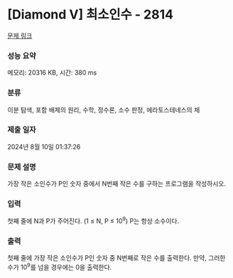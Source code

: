 # [Diamond V] 최소인수 - 2814 

[문제 링크](https://www.acmicpc.net/problem/2814) 

### 성능 요약

메모리: 20316 KB, 시간: 380 ms

### 분류

이분 탐색, 포함 배제의 원리, 수학, 정수론, 소수 판정, 에라토스테네스의 체

### 제출 일자

2024년 8월 10일 01:37:26

### 문제 설명

<p>가장 작은 소인수가 P인 숫자 중에서 N번째 작은 수를 구하는 프로그램을 작성하시오.</p>

### 입력 

 <p>첫째 줄에 N과 P가 주어진다. (1 ≤ N, P ≤ 10<sup>9</sup>) P는 항상 소수이다.</p>

### 출력 

 <p>첫째 줄에 가장 작은 소인수가 P인 숫자 중 N번째로 작은 수를 출력한다. 만약, 그러한 수가 10<sup>9</sup>를 넘을 경우에는 0을 출력한다.</p>

